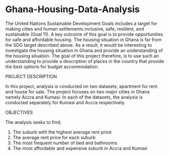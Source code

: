 # Ghana-Housing-Data-Analysis
The United Nations Sustainable Development Goals includes a target for making cities and human settlements inclusive, safe, 
resilient, and sustainable (Goal 11). A key outcome of this goal is to provide opportunities for safe and affordable housing.
The housing situation in Ghana is far from the SDG target described above. As a result, it would be interesting to investigate
the housing situation in Ghana and provide an understanding of the housing situation. The goal of this project therefore, is
to use such an understanding to provide a description of places in the country that provide the best options for budget accommodation.

PROJECT DESCRIPTION 

In this project, analysis is conducted on two datasets; apartment for rent and house for sale. 
The project focuses on two major cities in Ghana namely Accra and Kumasi. 
In each of the datasets, the analysis is conducted separately for Kumasi and Accra respectively.

OBJECTIVES

The analysis seeks to find;

1. The suburb with the highest average rent price
2. The average rent price for each suburb
3. The most frequent number of bed and bathrooms
4. The most affordable and expensive suburb in Accra and Kumasi
